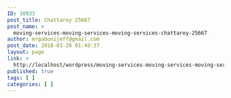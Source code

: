 ```yaml
---
ID: 10933
post_title: Chattaroy 25667
post_name: >
  moving-services-moving-services-moving-services-chattaroy-25667
author: mrgabonijeff@gmail.com
post_date: 2018-03-28 01:49:37
layout: page
link: >
  http://localhost/wordpress/moving-services-moving-services-moving-services-chattaroy-25667/
published: true
tags: [ ]
categories: [ ]
---
```


